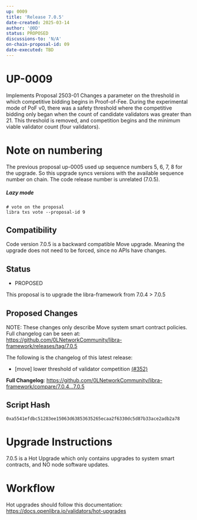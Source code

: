 ```yaml
---
up: 0009
title: 'Release 7.0.5'
date-created: 2025-03-14
author: '@0D'
status: PROPOSED
discussions-to: 'N/A'
on-chain-proposal-id: 09
date-executed: TBD
---
```



# UP-0009

Implements Proposal 2503-01
Changes a parameter on the threshold in which competitive bidding begins in Proof-of-Fee. During the experimental mode of PoF v0, there was a safety threshold where the competitive bidding only began when the count of candidate validators was greater than 21. This threshold is removed, and competition begins and the minimum viable validator count (four validators).

# Note on numbering
The previous proposal up-0005 used up sequence numbers 5, 6, 7, 8 for the upgrade. So this upgrade syncs versions with the available sequence number on chain. The code release number is unrelated (7.0.5).

##### Lazy mode


```
# vote on the proposal
libra txs vote --proposal-id 9

```


## Compatibility

Code version 7.0.5 is a backward compatible Move upgrade. Meaning the upgrade does not need to be forced, since no APIs have changes.

## Status

- PROPOSED

This proposal is to upgrade the libra-framework from 7.0.4 > 7.0.5

## Proposed Changes
NOTE: These changes only describe Move system smart contract policies. Full changelog can be seen at: https://github.com/0LNetworkCommunity/libra-framework/releases/tag/7.0.5


The following is the changelog of this latest release:

- [move] lower threshold of validator competition [(#352)](https://github.com/0LNetworkCommunity/libra-framework/pull/352)


**Full Changelog**: https://github.com/0LNetworkCommunity/libra-framework/compare/7.0.4...7.0.5

## Script Hash

`0xa5541efdbc51283ee15063d63853635265ecaa2f6330dc5d87b33ace2adb2a78`

# Upgrade Instructions

7.0.5 is a Hot Upgrade which only contains upgrades to system smart contracts, and NO node software updates.

# Workflow
Hot upgrades should follow this documentation: https://docs.openlibra.io/validators/hot-upgrades
